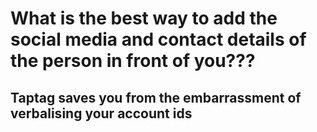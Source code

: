 # What is the best way to add the social media and contact details of the person in front of you???



## Taptag saves you from the embarrassment of verbalising your account ids
